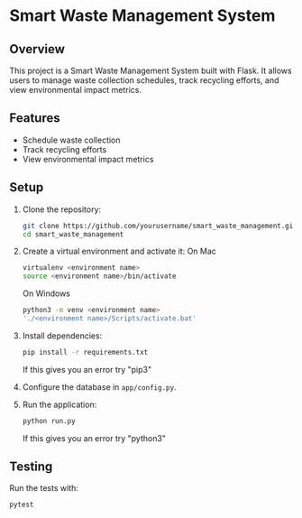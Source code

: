 # Smart Waste Management System

## Overview

This project is a Smart Waste Management System built with Flask. It allows users to manage waste collection schedules, track recycling efforts, and view environmental impact metrics.

## Features

- Schedule waste collection
- Track recycling efforts
- View environmental impact metrics

## Setup

1. Clone the repository:
    ```bash
    git clone https://github.com/yourusername/smart_waste_management.git
    cd smart_waste_management
    ```

2. Create a virtual environment and activate it:
    On Mac
    ```bash
    virtualenv <environment name>
    source <environment name>/bin/activate
    ```
    On Windows
    ```bash
    python3 -m venv <environment name>
    './<environment name>/Scripts/activate.bat'
    ```

3. Install dependencies:
    ```bash
    pip install -r requirements.txt
    ```
    If this gives you an error try "pip3"

4. Configure the database in `app/config.py`.

5. Run the application:
    ```bash
    python run.py
    ```
    If this gives you an error try "python3"

## Testing

Run the tests with:
```bash
pytest
```
